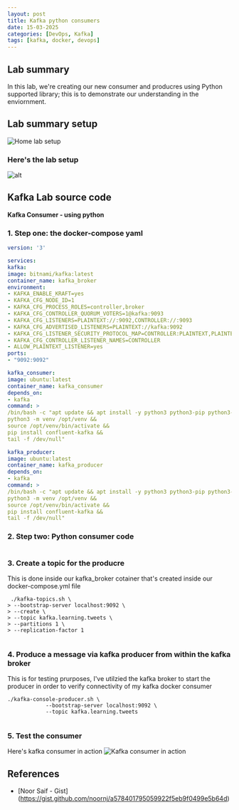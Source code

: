 ```yaml
---
layout: post
title: Kafka python consumers
date: 15-03-2025
categories: [DevOps, Kafka]
tags: [kafka, docker, devops]
---
```



## Lab summary

In this lab, we're creating our new consumer and producres using Python supported library; this is to demonstrate our understanding in the enviornment.   

## Lab summary setup

![Home lab setup](https://gist.github.com/user-attachments/assets/bd1c7328-d291-47d9-b566-8ff29b22e22f)




### Here's the lab setup
![alt](https://i.imgur.com/GGVpDkZ.png)




## Kafka Lab source code
**Kafka Consumer - using python**


### 1. Step one: the docker-compose yaml
```yaml
version: '3'

services:
kafka:
image: bitnami/kafka:latest
container_name: kafka_broker
environment:
- KAFKA_ENABLE_KRAFT=yes
- KAFKA_CFG_NODE_ID=1
- KAFKA_CFG_PROCESS_ROLES=controller,broker
- KAFKA_CFG_CONTROLLER_QUORUM_VOTERS=1@kafka:9093
- KAFKA_CFG_LISTENERS=PLAINTEXT://:9092,CONTROLLER://:9093
- KAFKA_CFG_ADVERTISED_LISTENERS=PLAINTEXT://kafka:9092
- KAFKA_CFG_LISTENER_SECURITY_PROTOCOL_MAP=CONTROLLER:PLAINTEXT,PLAINTEXT:PLAINTEXT
- KAFKA_CFG_CONTROLLER_LISTENER_NAMES=CONTROLLER
- ALLOW_PLAINTEXT_LISTENER=yes
ports:
- "9092:9092"

kafka_consumer:
image: ubuntu:latest
container_name: kafka_consumer
depends_on:
- kafka
command: >
/bin/bash -c "apt update && apt install -y python3 python3-pip python3-venv &&
python3 -m venv /opt/venv &&
source /opt/venv/bin/activate &&
pip install confluent-kafka &&
tail -f /dev/null"

kafka_producer:
image: ubuntu:latest
container_name: kafka_producer
depends_on:
- kafka
command: >
/bin/bash -c "apt update && apt install -y python3 python3-pip python3-venv &&
python3 -m venv /opt/venv &&
source /opt/venv/bin/activate &&
pip install confluent-kafka &&
tail -f /dev/null"
```

### 2. Step two: Python consumer code 
```Python

```

### 3. Create a topic for the producre 

This is done inside our kafka_broker cotainer that's created inside our docker-compose.yml file

```/bin/bash
 ./kafka-topics.sh \
> --bootstrap-server localhost:9092 \
> --create \
> --topic kafka.learning.tweets \
> --partitions 1 \
> --replication-factor 1


```
### 4. Produce a message via kafka producer from within the kafka broker

This is for testing prurposes, I've utilzied the kafka broker to start the producer in order to verify connectivity of my kafka docker consumer

```/bin/bash
./kafka-console-producer.sh \
            --bootstrap-server localhost:9092 \
            --topic kafka.learning.tweets


```


### 5. Test the consumer

Here's kafka consumer in action
![Kafka consumer in action](https://i.imgur.com/pT2UqRK.png)


## References
- [Noor Saif - Gist] (https://gist.github.com/noornj/a578401795059922f5eb9f0499e5b64d)

